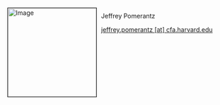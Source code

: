 
<img src="{{ site.baseurl }}/about/team/img/jpomerantz.jpg" height="200" width="200" alt="Image" style="float: left; margin: 4px 10px 0px 0px; border: 1px solid #000000;">

Jeffrey Pomerantz <insert text here>


[jeffrey.pomerantz [at] cfa.harvard.edu](mailto:jeffrey.pomerantz@cfa.harvard.edu)
